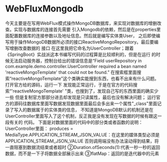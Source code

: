 # WebFluxMongodb
今天主要是在写用WebFlux模式操作MongoDB数据库，来实现对数据库的增删改查。实现与数据库的连接首先需要
引入Mongodb的依赖，然后是在properties里面配置数据库的连接参数以及地址信息。然后就是编写实体类User，
之后即使编写用于操作MongoDB数据所必须的接口ReactiveMongoRepository。最后要编写增删改查数据的 接口
在这里我把它命名为UserController；跟着《SpringBoot》实战派这本书编写代码的过程算是比较顺利的，但是在运行
的时候无法启动服务器，控制台给出的错误信息是“Field userRepository in com.example.demo.controller.UserController required a bean named 'reactiveMongoTemplate' that could not be found.”
在搜索框里面搜索“reactiveMongoTemplate”这个类确实能搜到东西，也看不出来有什么问题。打开官方给的源码，运行一下
发现能正常运行，于是在官方的代码搜索“'reactiveMongoTemplate' ”类，也搜到了，发现自己写的东西里面的确实少一些
但是复制官方那部分进去却发现是只读属性，最后也没有解决问题；
运行官方的源码往数据库里面写数据发现数据里面最后会多出来一个属性"_class"里面记录了写入的数据属于的实体类的信息，
不知道是MongoDB默认的机制还是在UserController里面写入了这个机制，反正我是没有发现在写数据的时候有跟这一段有关的
代码。
下面是对数据里面的代码中的部分类或者函数的说明：
UserController里面：
produces = MediaType.APPLICATION_STREAM_JSON_VALUE：在这里的媒体类型必须是APPLICATION_STREAM_JSON_VALUE
否则调用端没有办法滚动得到结果，将一直阻塞到数据流结束或者超时
②Duration.ofSeconds(1):代表一秒一秒的返回数据，而不是一下子将数据全部展示出来
③flatMap：返回的是迭代器中的元素

